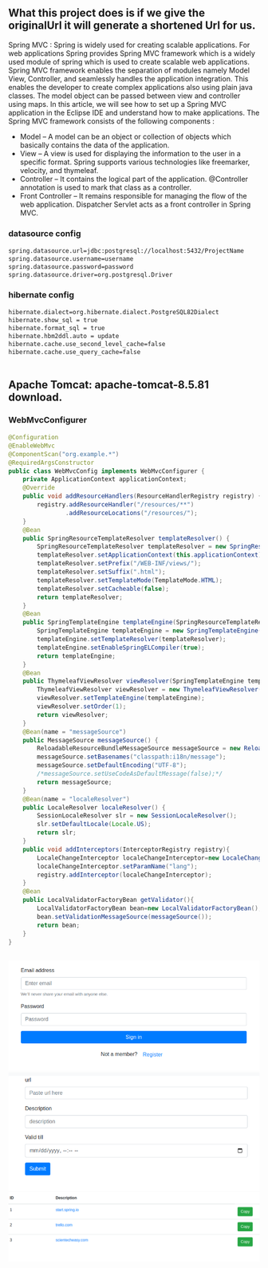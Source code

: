 















## What this project does is if we give the originalUrl it will generate a shortened Url for us.

Spring MVC : Spring is widely used for creating scalable applications. For web applications Spring provides Spring MVC framework which is a widely used module of spring which is used to create scalable web applications. Spring MVC framework enables the separation of modules namely Model View, Controller, and seamlessly handles the application integration. This enables the developer to create complex applications also using plain java classes. The model object can be passed between view and controller using maps. In this article, we will see how to set up a Spring MVC application in the Eclipse IDE and understand how to make applications. The Spring MVC framework consists of the following components :

- Model – A model can be an object or collection of objects which basically contains the data of the application.
- View – A view is used for displaying the information to the user in a specific format. Spring supports various technologies like freemarker, velocity, and thymeleaf.
- Controller – It contains the logical part of the application. @Controller annotation is used to mark that class as a controller.
- Front Controller – It remains responsible for managing the flow of the web application. Dispatcher Servlet acts as a front controller in Spring MVC.


### datasource config
```
spring.datasource.url=jdbc:postgresql://localhost:5432/ProjectName
spring.datasource.username=username
spring.datasource.password=password
spring.datasource.driver=org.postgresql.Driver

```

### hibernate config
```
hibernate.dialect=org.hibernate.dialect.PostgreSQL82Dialect
hibernate.show_sql = true
hibernate.format_sql = true
hibernate.hbm2ddl.auto = update
hibernate.cache.use_second_level_cache=false
hibernate.cache.use_query_cache=false
        
```
## Apache Tomcat: apache-tomcat-8.5.81 download.

### WebMvcConfigurer
```java
@Configuration
@EnableWebMvc
@ComponentScan("org.example.*")
@RequiredArgsConstructor
public class WebMvcConfig implements WebMvcConfigurer {
    private ApplicationContext applicationContext;
    @Override
    public void addResourceHandlers(ResourceHandlerRegistry registry) {
        registry.addResourceHandler("/resources/**")
                .addResourceLocations("/resources/");
    }
    @Bean
    public SpringResourceTemplateResolver templateResolver() {
        SpringResourceTemplateResolver templateResolver = new SpringResourceTemplateResolver();
        templateResolver.setApplicationContext(this.applicationContext);
        templateResolver.setPrefix("/WEB-INF/views/");
        templateResolver.setSuffix(".html");
        templateResolver.setTemplateMode(TemplateMode.HTML);
        templateResolver.setCacheable(false);
        return templateResolver;
    }
    @Bean
    public SpringTemplateEngine templateEngine(SpringResourceTemplateResolver templateResolver) {
        SpringTemplateEngine templateEngine = new SpringTemplateEngine();
        templateEngine.setTemplateResolver(templateResolver);
        templateEngine.setEnableSpringELCompiler(true);
        return templateEngine;
    }
    @Bean
    public ThymeleafViewResolver viewResolver(SpringTemplateEngine templateEngine) {
        ThymeleafViewResolver viewResolver = new ThymeleafViewResolver();
        viewResolver.setTemplateEngine(templateEngine);
        viewResolver.setOrder(1);
        return viewResolver;
    }
    @Bean(name = "messageSource")
    public MessageSource messageSource() {
        ReloadableResourceBundleMessageSource messageSource = new ReloadableResourceBundleMessageSource();
        messageSource.setBasenames("classpath:i18n/message");
        messageSource.setDefaultEncoding("UTF-8");
        /*messageSource.setUseCodeAsDefaultMessage(false);*/
        return messageSource;
    }
    @Bean(name = "localeResolver")
    public LocaleResolver localeResolver() {
        SessionLocaleResolver slr = new SessionLocaleResolver();
        slr.setDefaultLocale(Locale.US);
        return slr;
    }
    public void addInterceptors(InterceptorRegistry registry){
        LocaleChangeInterceptor localeChangeInterceptor=new LocaleChangeInterceptor();
        localeChangeInterceptor.setParamName("lang");
        registry.addInterceptor(localeChangeInterceptor);
    }
    @Bean
    public LocalValidatorFactoryBean getValidator(){
        LocalValidatorFactoryBean bean=new LocalValidatorFactoryBean();
        bean.setValidationMessageSource(messageSource());
        return bean;
    }
}
```
##
![register](register.png)
![add](add.png)
![home](home.png)


